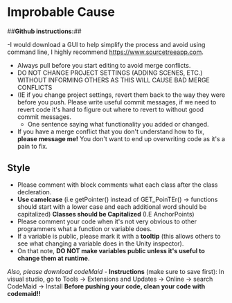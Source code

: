# Improbable Cause
##**Github instructions:**##

-I would download a GUI to help simplify the process and avoid using command line, I highly recommend https://www.sourcetreeapp.com.
- Always pull before you start editing to avoid merge conflicts.
- DO NOT CHANGE PROJECT SETTINGS (ADDING SCENES, ETC.) WITHOUT INFORMING OTHERS AS THIS WILL CAUSE BAD MERGE CONFLICTS
 - (IE if you change project settings, revert them back to the way they were before you push.
  Please write useful commit messages, if we need to revert code it's hard to figure out where to revert to without good commit messages.
    - One sentence saying what functionality you added or changed.
 - If you have a merge conflict that you don't understand how to fix, **please message me!** You don't want to end up overwriting code as it's a pain to fix.
    
    
  ## Style ##
   - Please comment with block comments what each class after the class decleration. 
   - **Use camelcase** (i.e getPointer() instead of GET_PoinTEr() -> functions should start with a lower case and each additional word should be capitalized)
   **Classes should be Capitalized** (I.E AnchorPoints)
   - Please comment your code when it's not very obvious to other programmers what a function or variable does.
   - If a variable is public, please mark it with a **tooltip** (this allows others to see what changing a variable does in the Unity inspector).
   - On that note, **DO NOT make variables public unless it's useful to change them at runtime**.
   
   *Also, please download codeMaid*
    - **Instructions** (make sure to save first): 
      In visual studio, go to Tools -> Extensions and Updates -> Online -> search CodeMaid -> Install
      **Before pushing your code, clean your code with codemaid!!**

